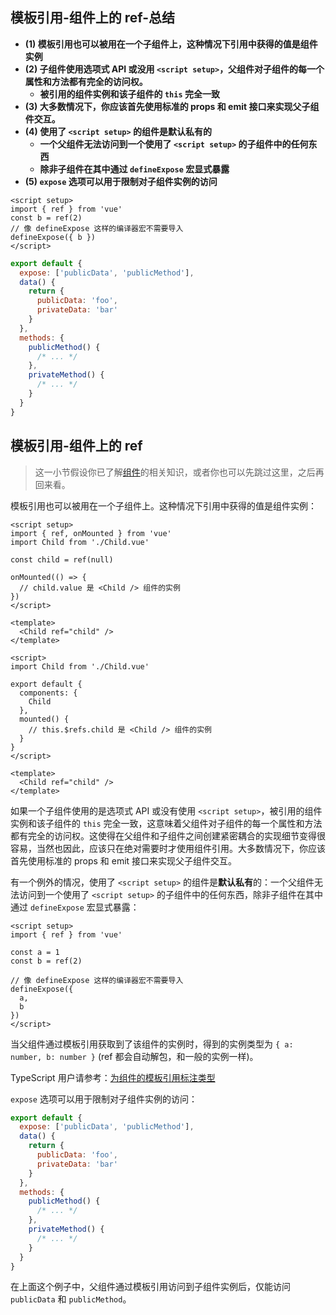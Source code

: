 ## 模板引用-组件上的 ref-总结

- **(1) 模板引用也可以被用在一个子组件上，这种情况下引用中获得的值是组件实例**
- **(2) 子组件使用选项式 API 或没用 `<script setup>`</span>，父组件对子组件的每一个属性和方法都有完全的访问权。**
  - **被引用的组件实例和该子组件的 `this` 完全一致**
- **(3) 大多数情况下，你应该首先使用标准的 props 和 emit 接口来实现父子组件交互。**
- **(4) 使用了 `<script setup>` 的组件是默认私有的**
  - **一个父组件无法访问到一个使用了 `<script setup>` 的子组件中的任何东西**
  - **除非子组件在其中通过 `defineExpose` 宏显式暴露**
- **(5) `expose` 选项可以用于限制对子组件实例的访问**

```vue
<script setup>
import { ref } from 'vue'
const b = ref(2)
// 像 defineExpose 这样的编译器宏不需要导入
defineExpose({ b })
</script>
```

```js
export default {
  expose: ['publicData', 'publicMethod'],
  data() {
    return {
      publicData: 'foo',
      privateData: 'bar'
    }
  },
  methods: {
    publicMethod() {
      /* ... */
    },
    privateMethod() {
      /* ... */
    }
  }
}
```

## 模板引用-组件上的 ref

> 这一小节假设你已了解[组件](/guide/essentials/component-basics)的相关知识，或者你也可以先跳过这里，之后再回来看。

模板引用也可以被用在一个子组件上。这种情况下引用中获得的值是组件实例：

```vue
<script setup>
import { ref, onMounted } from 'vue'
import Child from './Child.vue'

const child = ref(null)

onMounted(() => {
  // child.value 是 <Child /> 组件的实例
})
</script>

<template>
  <Child ref="child" />
</template>
```

```vue
<script>
import Child from './Child.vue'

export default {
  components: {
    Child
  },
  mounted() {
    // this.$refs.child 是 <Child /> 组件的实例
  }
}
</script>

<template>
  <Child ref="child" />
</template>
```

如果一个子组件使用的是选项式 API <span class="composition-api">或没有使用 `<script setup>`</span>，被引用的组件实例和该子组件的 `this` 完全一致，这意味着父组件对子组件的每一个属性和方法都有完全的访问权。这使得在父组件和子组件之间创建紧密耦合的实现细节变得很容易，当然也因此，应该只在绝对需要时才使用组件引用。大多数情况下，你应该首先使用标准的 props 和 emit 接口来实现父子组件交互。

有一个例外的情况，使用了 `<script setup>` 的组件是**默认私有**的：一个父组件无法访问到一个使用了 `<script setup>` 的子组件中的任何东西，除非子组件在其中通过 `defineExpose` 宏显式暴露：

```vue
<script setup>
import { ref } from 'vue'

const a = 1
const b = ref(2)

// 像 defineExpose 这样的编译器宏不需要导入
defineExpose({
  a,
  b
})
</script>
```

当父组件通过模板引用获取到了该组件的实例时，得到的实例类型为 `{ a: number, b: number }` (ref 都会自动解包，和一般的实例一样)。

TypeScript 用户请参考：[为组件的模板引用标注类型](/guide/typescript/composition-api#typing-component-template-refs) <sup class="vt-badge ts" />

`expose` 选项可以用于限制对子组件实例的访问：

```js
export default {
  expose: ['publicData', 'publicMethod'],
  data() {
    return {
      publicData: 'foo',
      privateData: 'bar'
    }
  },
  methods: {
    publicMethod() {
      /* ... */
    },
    privateMethod() {
      /* ... */
    }
  }
}
```

在上面这个例子中，父组件通过模板引用访问到子组件实例后，仅能访问 `publicData` 和 `publicMethod`。
